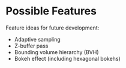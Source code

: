 # Possible Features
Feature ideas for future development:
* Adaptive sampling
* Z-buffer pass
* Bounding volume hierarchy (BVH)
* Bokeh effect (including hexagonal bokehs)
